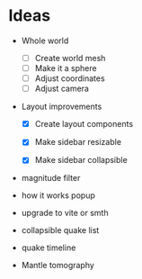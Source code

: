 # Ideas

- Whole world
    - [ ] Create world mesh
    - [ ] Make it a sphere
    - [ ] Adjust coordinates
    - [ ] Adjust camera

- Layout improvements
    - [x] Create layout components
    - [x] Make sidebar resizable
    - [x] Make sidebar collapsible


- magnitude filter
- how it works popup
- upgrade to vite or smth
- collapsible quake list
- quake timeline

- Mantle tomography